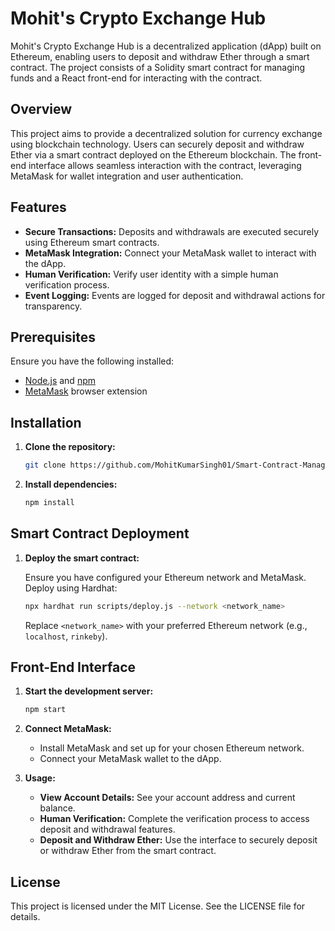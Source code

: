 # Mohit's Crypto Exchange Hub

Mohit's Crypto Exchange Hub is a decentralized application (dApp) built on Ethereum, enabling users to deposit and withdraw Ether through a smart contract. The project consists of a Solidity smart contract for managing funds and a React front-end for interacting with the contract.

## Overview

This project aims to provide a decentralized solution for currency exchange using blockchain technology. Users can securely deposit and withdraw Ether via a smart contract deployed on the Ethereum blockchain. The front-end interface allows seamless interaction with the contract, leveraging MetaMask for wallet integration and user authentication.

## Features

- **Secure Transactions:** Deposits and withdrawals are executed securely using Ethereum smart contracts.
- **MetaMask Integration:** Connect your MetaMask wallet to interact with the dApp.
- **Human Verification:** Verify user identity with a simple human verification process.
- **Event Logging:** Events are logged for deposit and withdrawal actions for transparency.

## Prerequisites

Ensure you have the following installed:

- [Node.js](https://nodejs.org/) and [npm](https://www.npmjs.com/)
- [MetaMask](https://metamask.io/) browser extension

## Installation

1. **Clone the repository:**

   ```bash
   git clone https://github.com/MohitKumarSingh01/Smart-Contract-Management_Function-Frontend.git
   ```

2. **Install dependencies:**

    ```bash
    npm install
    ```

## Smart Contract Deployment

1. **Deploy the smart contract:**

    Ensure you have configured your Ethereum network and MetaMask. Deploy using Hardhat:

    ```bash
    npx hardhat run scripts/deploy.js --network <network_name>
    ```

    Replace `<network_name>` with your preferred Ethereum network (e.g., `localhost`, `rinkeby`).

## Front-End Interface

1. **Start the development server:**

    ```bash
    npm start
    ```

2. **Connect MetaMask:**

   - Install MetaMask and set up for your chosen Ethereum network.
   - Connect your MetaMask wallet to the dApp.

3. **Usage:**

   - **View Account Details:** See your account address and current balance.
   - **Human Verification:** Complete the verification process to access deposit and withdrawal features.
   - **Deposit and Withdraw Ether:** Use the interface to securely deposit or withdraw Ether from the smart contract.

## License

This project is licensed under the MIT License. See the LICENSE file for details.
